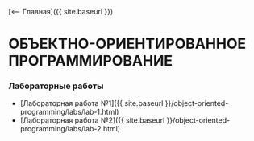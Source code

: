 [⟵ Главная]({{ site.baseurl }})

# ОБЪЕКТНО-ОРИЕНТИРОВАННОЕ ПРОГРАММИРОВАНИЕ

### Лабораторные работы

* [Лабораторная работа №1]({{ site.baseurl }}/object-oriented-programming/labs/lab-1.html)
* [Лабораторная работа №2]({{ site.baseurl }}/object-oriented-programming/labs/lab-2.html)
